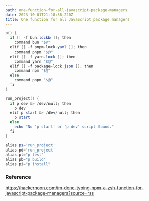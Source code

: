 ```yaml
---
path: one-function-for-all-javascript-package-managers
date: 2023-10-01T21:18:56.220Z
title: One function for all JavaScript package managers
---
```

```powershell
p() {
  if [[ -f bun.lockb ]]; then
    command bun "$@"
  elif [[ -f pnpm-lock.yaml ]]; then
    command pnpm "$@"
  elif [[ -f yarn.lock ]]; then
    command yarn "$@"
  elif [[ -f package-lock.json ]]; then
    command npm "$@"
  else
    command pnpm "$@"
  fi
}

run_project() {
  if p dev &> /dev/null; then
    p dev
  elif p start &> /dev/null; then
    p start
  else
    echo "No 'p start' or 'p dev' script found."
  fi
}

alias ps='run_project'
alias pd='run_project'
alias pt="p test"
alias pb="p build"
alias pi="p install"
```

### R﻿eference

<https://hackernoon.com/im-done-typing-npm-a-zsh-function-for-javascript-package-managers?source=rss>